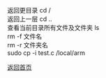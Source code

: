返回更目录 cd /  
返回上一层 cd ..  
查看当前目录所有文件及文件夹 ls  
rm -f 文件名  
rm -r 文件夹名  
sudo cp -i test.c /local/arm
  
  [返回首页](../)
